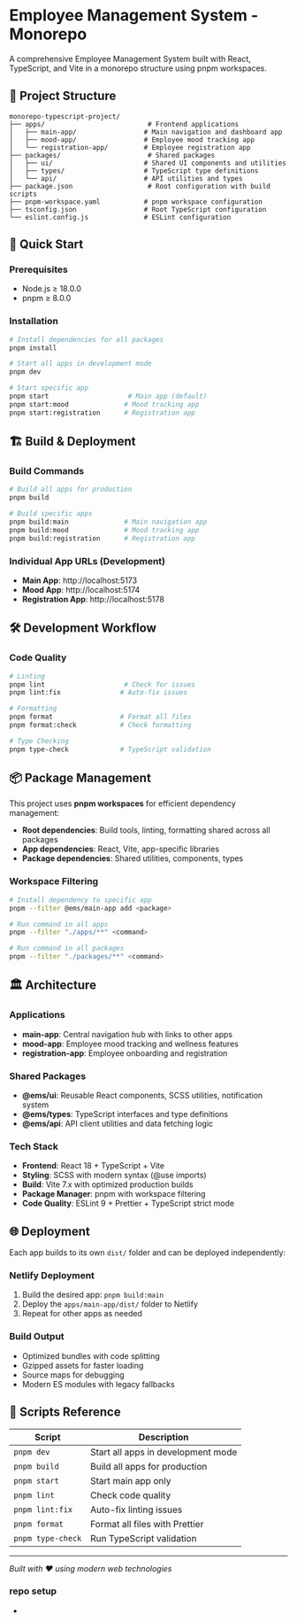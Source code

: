 # Employee Management System - Monorepo

A comprehensive Employee Management System built with React, TypeScript, and Vite in a monorepo structure using pnpm workspaces.

## 📁 Project Structure

```
monorepo-typescript-project/
├── apps/                          # Frontend applications
│   ├── main-app/                 # Main navigation and dashboard app
│   ├── mood-app/                 # Employee mood tracking app  
│   └── registration-app/         # Employee registration app
├── packages/                      # Shared packages
│   ├── ui/                       # Shared UI components and utilities
│   ├── types/                    # TypeScript type definitions
│   └── api/                      # API utilities and types
├── package.json                   # Root configuration with build scripts
├── pnpm-workspace.yaml           # pnpm workspace configuration
├── tsconfig.json                 # Root TypeScript configuration
└── eslint.config.js              # ESLint configuration
```

## 🚀 Quick Start

### Prerequisites
- Node.js ≥ 18.0.0
- pnpm ≥ 8.0.0

### Installation
```bash
# Install dependencies for all packages
pnpm install

# Start all apps in development mode
pnpm dev

# Start specific app
pnpm start                    # Main app (default)
pnpm start:mood              # Mood tracking app
pnpm start:registration      # Registration app
```

## 🏗️ Build & Deployment

### Build Commands
```bash
# Build all apps for production
pnpm build

# Build specific apps
pnpm build:main              # Main navigation app
pnpm build:mood              # Mood tracking app  
pnpm build:registration      # Registration app
```

### Individual App URLs (Development)
- **Main App**: http://localhost:5173
- **Mood App**: http://localhost:5174  
- **Registration App**: http://localhost:5178

## 🛠️ Development Workflow

### Code Quality
```bash
# Linting
pnpm lint                    # Check for issues
pnpm lint:fix               # Auto-fix issues

# Formatting  
pnpm format                 # Format all files
pnpm format:check           # Check formatting

# Type Checking
pnpm type-check             # TypeScript validation
```

## 📦 Package Management

This project uses **pnpm workspaces** for efficient dependency management:

- **Root dependencies**: Build tools, linting, formatting shared across all packages
- **App dependencies**: React, Vite, app-specific libraries
- **Package dependencies**: Shared utilities, components, types

### Workspace Filtering
```bash
# Install dependency to specific app
pnpm --filter @ems/main-app add <package>

# Run command in all apps
pnpm --filter "./apps/**" <command>

# Run command in all packages  
pnpm --filter "./packages/**" <command>
```

## 🏛️ Architecture

### Applications
- **main-app**: Central navigation hub with links to other apps
- **mood-app**: Employee mood tracking and wellness features
- **registration-app**: Employee onboarding and registration

### Shared Packages
- **@ems/ui**: Reusable React components, SCSS utilities, notification system
- **@ems/types**: TypeScript interfaces and type definitions
- **@ems/api**: API client utilities and data fetching logic

### Tech Stack
- **Frontend**: React 18 + TypeScript + Vite
- **Styling**: SCSS with modern syntax (@use imports)
- **Build**: Vite 7.x with optimized production builds
- **Package Manager**: pnpm with workspace filtering
- **Code Quality**: ESLint 9 + Prettier + TypeScript strict mode

## 🌐 Deployment

Each app builds to its own `dist/` folder and can be deployed independently:

### Netlify Deployment
1. Build the desired app: `pnpm build:main`
2. Deploy the `apps/main-app/dist/` folder to Netlify
3. Repeat for other apps as needed

### Build Output
- Optimized bundles with code splitting
- Gzipped assets for faster loading
- Source maps for debugging
- Modern ES modules with legacy fallbacks

## 📝 Scripts Reference

| Script | Description |
|--------|-------------|
| `pnpm dev` | Start all apps in development mode |
| `pnpm build` | Build all apps for production |
| `pnpm start` | Start main app only |
| `pnpm lint` | Check code quality |
| `pnpm lint:fix` | Auto-fix linting issues |
| `pnpm format` | Format all files with Prettier |
| `pnpm type-check` | Run TypeScript validation |

---

*Built with ❤️ using modern web technologies*
### repo setup

-
